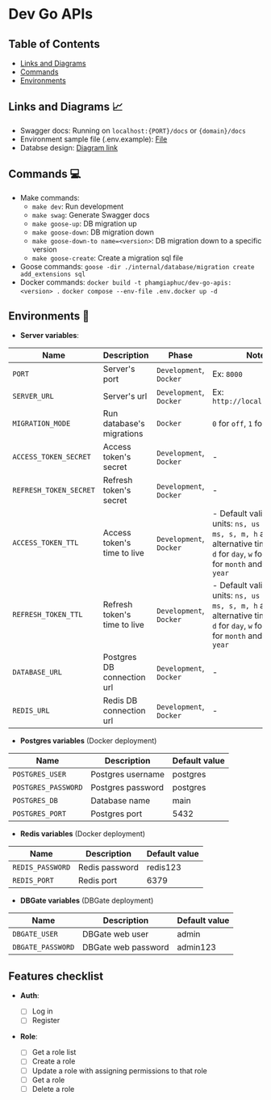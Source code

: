 # Dev Go APIs

## Table of Contents

- [Links and Diagrams](#links-and-diagrams-)
- [Commands](#commands-)
- [Environments](#environments-)

## Links and Diagrams 📈

- Swagger docs: Running on `localhost:{PORT}/docs` or `{domain}/docs`
- Environment sample file (.env.example): [File](./.env.example)
- Databse design: [Diagram link](https://dbdiagram.io/d/Dev-Go-APIs-68d77773d2b621e42226cab2)

## Commands 💻

- Make commands:
  - `make dev`: Run development
  - `make swag`: Generate Swagger docs
  - `make goose-up`: DB migration up
  - `make goose-down`: DB migration down
  - `make goose-down-to name=<version>`: DB migration down to a specific version
  - `make goose-create`: Create a migration sql file
- Goose commands:
  `goose -dir ./internal/database/migration create add_extensions sql`
- Docker commands:
  `docker build -t phamgiaphuc/dev-go-apis:<version> .`
  `docker compose --env-file .env.docker up -d`

## Environments 🔐

- **Server variables**:

| Name                   | Description                  | Phase                   | Note                                                                                                                                                     | Default value                                                                        |
| ---------------------- | ---------------------------- | ----------------------- | -------------------------------------------------------------------------------------------------------------------------------------------------------- | ------------------------------------------------------------------------------------ |
| `PORT`                 | Server's port                | `Development`, `Docker` | Ex: `8000`                                                                                                                                               | 8000                                                                                 |
| `SERVER_URL`           | Server's url                 | `Development`, `Docker` | Ex: `http://localhost:8000`                                                                                                                              | http://localhost:8000                                                                |
| `MIGRATION_MODE`       | Run database's migrations    | `Docker`                | `0` for `off`, `1` for `on`                                                                                                                              | 0                                                                                    |
| `ACCESS_TOKEN_SECRET`  | Access token's secret        | `Development`, `Docker` | -                                                                                                                                                        | @scecret123                                                                          |
| `REFRESH_TOKEN_SECRET` | Refresh token's secret       | `Development`, `Docker` | -                                                                                                                                                        | @scecret123                                                                          |
| `ACCESS_TOKEN_TTL`     | Access token's time to live  | `Development`, `Docker` | - Default valid time units: `ns, us (or µs), ms, s, m, h` and alternative time units: `d` for `day`, `w` for `week` `mth` for `month` and `y` for `year` | 15m (15 minutes)                                                                     |
| `REFRESH_TOKEN_TTL`    | Refresh token's time to live | `Development`, `Docker` | - Default valid time units: `ns, us (or µs), ms, s, m, h` and alternative time units: `d` for `day`, `w` for `week` `mth` for `month` and `y` for `year` | 7d (7 days)                                                                          |
| `DATABASE_URL`         | Postgres DB connection url   | `Development`, `Docker` | -                                                                                                                                                        | postgres://{user}:{pass}@localhost:5432/{db_name}?sslmode=disable&search_path=public |
| `REDIS_URL`            | Redis DB connection url      | `Development`, `Docker` | -                                                                                                                                                        | redis://{user}:{pass}@localhost:6379/0                                               |

- **Postgres variables** (Docker deployment)

| Name                | Description       | Default value |
| ------------------- | ----------------- | ------------- |
| `POSTGRES_USER`     | Postgres username | postgres      |
| `POSTGRES_PASSWORD` | Postgres password | postgres      |
| `POSTGRES_DB`       | Database name     | main          |
| `POSTGRES_PORT`     | Postgres port     | 5432          |

- **Redis variables** (Docker deployment)

| Name             | Description    | Default value |
| ---------------- | -------------- | ------------- |
| `REDIS_PASSWORD` | Redis password | redis123      |
| `REDIS_PORT`     | Redis port     | 6379          |

- **DBGate variables** (DBGate deployment)

| Name              | Description         | Default value |
| ----------------- | ------------------- | ------------- |
| `DBGATE_USER`     | DBGate web user     | admin         |
| `DBGATE_PASSWORD` | DBGate web password | admin123      |

## Features checklist

- **Auth**:

  - [ ] Log in
  - [ ] Register

- **Role**:

  - [ ] Get a role list
  - [ ] Create a role
  - [ ] Update a role with assigning permissions to that role
  - [ ] Get a role
  - [ ] Delete a role
